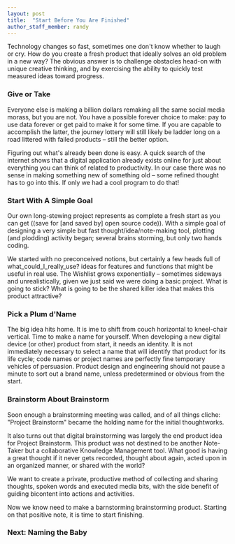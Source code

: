 ```yaml
---
layout: post
title:  "Start Before You Are Finished"
author_staff_member: randy
---
```

Technology changes so fast, sometimes one don't know whether to laugh or cry. How do you create a fresh product that ideally solves an old problem in a new way? The obvious answer is to challenge obstacles head-on with unique creative thinking, and by exercising the ability to quickly test measured ideas toward progress.

### Give or Take

Everyone else is making a billion dollars remaking all the same social media morass, but you are not. You have a possible forever choice to make: pay to use data forever or get paid to make it for some time. If you are capable to accomplish the latter, the journey lottery will still likely be ladder long on a road littered with failed products – still the better option.

Figuring out what's already been done is easy. A quick search of the internet shows that a digital application already exists online for just about everything you can think of related to productivity. In our case there was no sense in making something new of something old – some refined thought has to go into this. If only we had a cool program to do that!
 
### Start With A Simple Goal

Our own long-stewing project represents as complete a fresh start as you can get ((save for [and saved by] open source code)). With a simple goal of designing a very simple but fast thought/idea/note-making tool, plotting (and plodding) activity began; several brains storming, but only two hands coding.

We started with no preconceived notions, but certainly a few heads full of what_could_I_really_use? ideas for features and functions that might be useful in real use. The Wishlist grows exponentially – sometimes sideways and unrealistically, given we just said we were doing a basic project. What is going to stick? What is going to be the shared killer idea that makes this product attractive?

### Pick a Plum d'Name

The big idea hits home. It is ime to shift from couch horizontal to kneel-chair vertical. Time to make a name for yourself. When developing a new digital device (or other) product from start, it needs an identity. It is not immediately necessary to select a name that will identify that product for its life cycle; code names or project names are perfectly fine temporary vehicles of persuasion. Product design and engineering should not pause a minute to sort out a brand name, unless predetermined or obvious from the start.

### Brainstorm About Brainstorm

Soon enough a brainstorming meeting was called, and of all things cliche: "Project Brainstorm" became the holding name for the initial thoughtworks. 

It also turns out that digital brainstorming was largely the end product idea for Project Brainstorm. This product was not destined to be another Note-Taker but a collaborative Knowledge Management tool. What good is having a great thought if it never gets recorded, thought about again, acted upon in an organized manner, or shared with the world?

We want to create a private, productive method of collecting and sharing thoughts, spoken words and executed media bits, with the side benefit of guiding bicontent into actions and activities.

Now we know need to make a barnstorming brainstorming product. Starting on that positive note, it is time to start finishing.

### Next: Naming the Baby